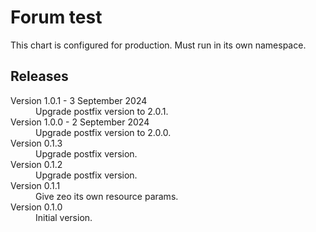 # Forum test

This chart is configured for production. Must run in its own namespace.

## Releases

<dl>

  <dt>Version 1.0.1 - 3 September 2024</dt>
  <dd>Upgrade postfix version to 2.0.1.</dd>

  <dt>Version 1.0.0 - 2 September 2024</dt>
  <dd>Upgrade postfix version to 2.0.0.</dd>

  <dt>Version 0.1.3</dt>
  <dd>Upgrade postfix version.</dd>

  <dt>Version 0.1.2</dt>
  <dd>Upgrade postfix version.</dd>

  <dt>Version 0.1.1</dt>
  <dd>Give zeo its own resource params.</dd>

  <dt>Version 0.1.0</dt>
  <dd>Initial version.</dd>

</dl>

